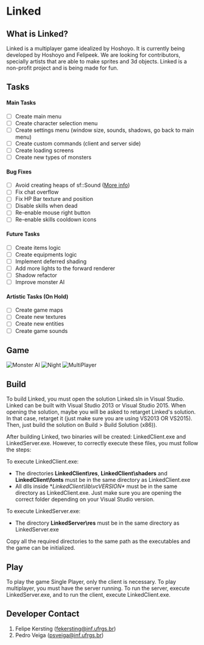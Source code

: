 # Linked

## What is Linked?
Linked is a multiplayer game idealized by Hoshoyo. It is currently being developed by Hoshoyo and Felipeek. We are looking for contributors, specially artists that are able to make sprites and 3d objects. Linked is a non-profit project and is being made for fun.

## Tasks

#### Main Tasks
- [ ] Create main menu
- [ ] Create character selection menu
- [ ] Create settings menu (window size, sounds, shadows, go back to main menu)
- [ ] Create custom commands (client and server side)
- [ ] Create loading screens
- [ ] Create new types of monsters

#### Bug Fixes
- [ ] Avoid creating heaps of sf::Sound ([More info](http://stackoverflow.com/questions/26265964/sfml-internal-openal-error#_=_))
- [ ] Fix chat overflow
- [ ] Fix HP Bar texture and position
- [ ] Disable skills when dead
- [ ] Re-enable mouse right button
- [ ] Re-enable skills cooldown icons

#### Future Tasks
- [ ] Create items logic
- [ ] Create equipments logic
- [ ] Implement deferred shading
- [ ] Add more lights to the forward renderer
- [ ] Shadow refactor
- [ ] Improve monster AI

#### Artistic Tasks (On Hold)
- [ ] Create game maps
- [ ] Create new textures
- [ ] Create new entities
- [ ] Create game sounds

## Game
![Monster AI](http://puu.sh/kRoVu/7463202ad3.jpg)
![Night](http://puu.sh/kVyID/37992b7699.jpg)
![MultiPlayer](http://puu.sh/kVyA1/de09997992.jpg)

## Build
To build Linked, you must open the solution Linked.sln in Visual Studio. Linked can be built with Visual Studio 2013 or Visual Studio 2015. When opening the solution, maybe you will be asked to retarget Linked's solution. In that case, retarget it (just make sure you are using VS2013 OR VS2015). Then, just build the solution on Build > Build Solution (x86)).

After building Linked, two binaries will be created: LinkedClient.exe and LinkedServer.exe. However, to correctly execute these files, you must follow the steps:

To execute LinkedClient.exe:

- The directories **LinkedClient\res**, **LinkedClient\shaders** and **LinkedClient\fonts** must be in the same directory as LinkedClient.exe
- All dlls inside **LinkedClient\lib\vcVERSION\** must be in the same directory as LinkedClient.exe. Just make sure you are opening the correct folder depending on your Visual Studio version.

To execute LinkedServer.exe:
- The directory **LinkedServer\res** must be in the same directory as LinkedServer.exe

Copy all the required directories to the same path as the executables and the game can be initialized.

## Play
To play the game Single Player, only the client is necessary. To play multiplayer, you must have the server running. To run the server, execute LinkedServer.exe, and to run the client, execute LinkedClient.exe.

## Developer Contact
1. Felipe Kersting (fekersting@inf.ufrgs.br)
2. Pedro Veiga (psveiga@inf.ufrgs.br)

